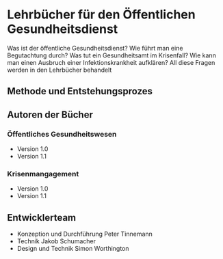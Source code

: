 # Lehrbücher für den Öffentlichen Gesundheitsdienst
Was ist der öffentliche Gesundheitsdienst? Wie führt man eine Begutachtung durch? Was tut ein Gesundheitsamt im Krisenfall? Wie kann man einen Ausbruch einer Infektionskrankheit aufklären? All diese Fragen werden in den Lehrbücher behandelt
## Methode und Entstehungsprozes

## Autoren der Bücher
### Öffentliches Gesundheitswesen 
- Version 1.0 
- Version 1.1
### Krisenmangagement
- Version 1.0
- Version 1.1

## Entwicklerteam
- Konzeption und Durchführung Peter Tinnemann
- Technik Jakob Schumacher
- Design und Technik Simon Worthington
